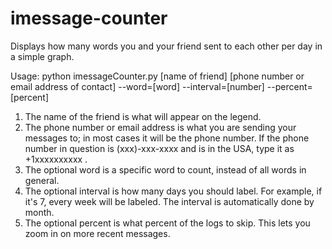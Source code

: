 # imessage-counter
Displays how many words you and your friend sent to each other per day in a simple graph.

Usage: python imessageCounter.py [name of friend] [phone number or email address of contact] --word=[word] --interval=[number] --percent=[percent]

1. The name of the friend is what will appear on the legend.
2. The phone number or email address is what you are sending your messages to; in most cases it will be the phone number. If the phone number in question is (xxx)-xxx-xxxx and is in the USA, type it as +1xxxxxxxxxx .
3. The optional word is a specific word to count, instead of all words in general.
4. The optional interval is how many days you should label. For example, if it's 7, every week will be labeled. The interval is automatically done by month.
5. The optional percent is what percent of the logs to skip. This lets you zoom in on more recent messages.
